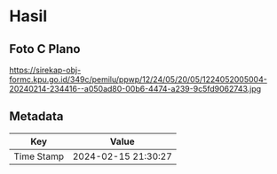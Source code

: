 # Hasil

## Foto C Plano

https://sirekap-obj-formc.kpu.go.id/349c/pemilu/ppwp/12/24/05/20/05/1224052005004-20240214-234416--a050ad80-00b6-4474-a239-9c5fd9062743.jpg


## Metadata

| Key        | Value               |
| ---------- | ------------------- |
| Time Stamp | 2024-02-15 21:30:27 |



